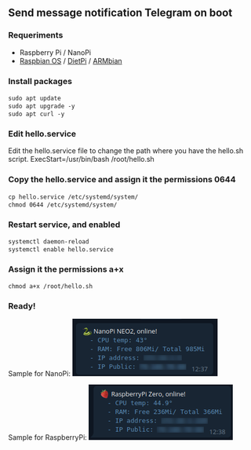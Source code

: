 ## Send message notification Telegram on boot

### Requeriments
- Raspberry Pi / NanoPi
- [Raspbian OS](https://www.raspberrypi.org/software/operating-systems/#raspberry-pi-os-32-bit) / [DietPi](https://dietpi.com/#download) / [ARMbian](https://www.armbian.com/download/)

### Install packages
    sudo apt update
    sudo apt upgrade -y
    sudo apt curl -y

### Edit hello.service
Edit the hello.service file to change the path where you have the hello.sh script.
    ExecStart=/usr/bin/bash	/root/hello.sh

### Copy the hello.service and assign it the permissions 0644
    cp hello.service /etc/systemd/system/
    chmod 0644 /etc/systemd/system/

### Restart service, and enabled
    systemctl daemon-reload
    systemctl enable hello.service

### Assign it the permissions a+x
    chmod a+x /root/hello.sh

### Ready!
Sample for NanoPi:
![NanoPi](https://github.com/AzagraMac/helloSystemTelegram/blob/master/res/msg_nanopi.png)

Sample for RaspberryPi:
![RaspberryPi](https://github.com/AzagraMac/helloSystemTelegram/blob/master/res/msg_raspberrypi.png)

